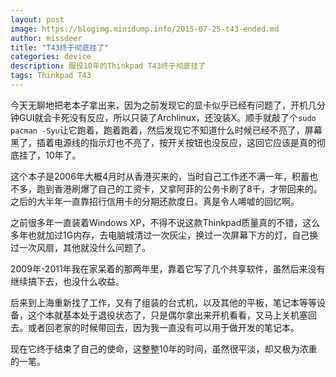 ```yaml
---
layout: post
image: https://blogimg.minidump.info/2015-07-25-t43-ended.md
author: missdeer
title: "T43终于彻底挂了"
categories: device
description: 服役10年的Thinkpad T43终于彻底挂了
tags: Thinkpad T43
---
```

今天无聊地把老本子拿出来，因为之前发现它的显卡似乎已经有问题了，开机几分钟GUI就会卡死没有反应，所以只装了Archlinux，还没装X。顺手就敲了个`sudo pacman -Syu`让它跑着，跑着跑着，然后发现它不知道什么时候已经不亮了，屏幕黑了，插着电源线的指示灯也不亮了，按开关按钮也没反应，这回它应该是真的彻底挂了，10年了。

这个本子是2006年大概4月时从香港买来的，当时自己工作还不满一年，积蓄也不多，跑到香港刷爆了自己的工资卡，又拿阿菲的公务卡刷了8千，才带回来的。之后的大半年一直靠招行信用卡的分期还款度日。真是令人唏嘘的回忆啊。

之前很多年一直装着Windows XP，不得不说这款Thinkpad质量真的不错，这么多年也就加过1G内存，去电脑城清过一次灰尘，换过一次屏幕下方的灯，自己换过一次风扇，其他就没什么问题了。

2009年-2011年我在家呆着的那两年里，靠着它写了几个共享软件，虽然后来没有继续搞下去，也没什么收益。

后来到上海重新找了工作，又有了组装的台式机，以及其他的平板，笔记本等等设备，这个本就基本处于退役状态了，只是偶尔拿出来开机看看，又马上关机塞回去。或者回老家的时候带回去，因为我一直没有可以用于做开发的笔记本。

现在它终于结束了自己的使命，这整整10年的时间，虽然很平淡，却又极为浓重的一笔。

